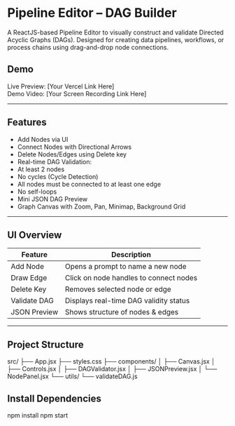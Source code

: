 # Pipeline Editor – DAG Builder 

A ReactJS-based Pipeline Editor to visually construct and validate Directed Acyclic Graphs (DAGs). Designed for creating data pipelines, workflows, or process chains using drag-and-drop node connections.

## Demo

 Live Preview: [Your Vercel Link Here]  
 Demo Video: [Your Screen Recording Link Here]

---

##  Features

-  Add Nodes via UI
-  Connect Nodes with Directional Arrows
-  Delete Nodes/Edges using Delete key
-  Real-time DAG Validation:
  - At least 2 nodes
  - No cycles (Cycle Detection)
  - All nodes must be connected to at least one edge
  - No self-loops
-  Mini JSON DAG Preview
-  Graph Canvas with Zoom, Pan, Minimap, Background Grid

---

##  UI Overview

| Feature               | Description                                |
|----------------------|--------------------------------------------|
|  Add Node           | Opens a prompt to name a new node          |
|  Draw Edge          | Click on node handles to connect nodes     |
|  Delete Key         | Removes selected node or edge              |
|  Validate DAG       | Displays real-time DAG validity status     |
|  JSON Preview       | Shows structure of nodes & edges           |

---

##  Project Structure
src/
├── App.jsx
├── styles.css
├── components/
│   ├── Canvas.jsx
│   ├── Controls.jsx
│   ├── DAGValidator.jsx
│   ├── JSONPreview.jsx
│   └── NodePanel.jsx
└── utils/
    └── validateDAG.js
## Install Dependencies
npm install
npm start
